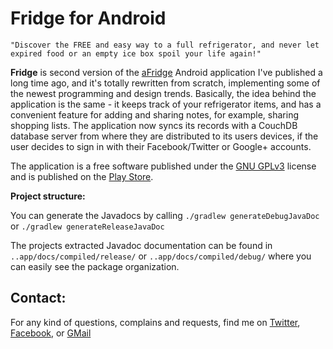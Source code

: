 Fridge for Android
==================

`"Discover the FREE and easy way to a full refrigerator, and never let expired food or an empty ice box spoil your life again!"`

**Fridge** is second version of the [aFridge](https://github.com/Drakuwa/aFridge "aFridge") Android application I've published a long time ago, and it's totally rewritten from scratch, implementing some of the newest programming and design trends. Basically, the idea behind the application is the same - it keeps track of your refrigerator items, and has a convenient feature for adding and sharing notes, for example, sharing shopping lists. The application now syncs its records with a CouchDB database server from where they are distributed to its users devices, if the user decides to sign in with their Facebook/Twitter or Google+ accounts.

The application is a free software published under the [GNU GPLv3](http://www.gnu.org/licenses/gpl-3.0.txt "GNU GPLv3") license and is published on the [Play Store](https://play.google.com/store/apps/details?id=com.app.afridge "Play Store").

**Project structure:**

You can generate the Javadocs by calling `./gradlew generateDebugJavaDoc` or `./gradlew generateReleaseJavaDoc`

The projects extracted Javadoc documentation can be found in `..app/docs/compiled/release/` or `..app/docs/compiled/debug/` where you can easily see the package organization.

Contact:
-------

For any kind of questions, complains and requests, find me on [Twitter](http://twitter.com/drakuwa "Twitter"), [Facebook](http://www.facebook.com/drakuwa "Facebook"), or [GMail](mailto:drakuwa@gmail.com "Gmail")

